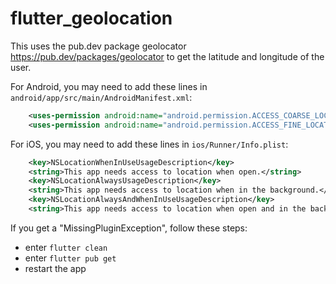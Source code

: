 # flutter_geolocation

This uses the pub.dev package geolocator
https://pub.dev/packages/geolocator
to get the latitude and longitude of the user.

For Android, you may need to add these lines
in `android/app/src/main/AndroidManifest.xml`:

```xml
    <uses-permission android:name="android.permission.ACCESS_COARSE_LOCATION" />
    <uses-permission android:name="android.permission.ACCESS_FINE_LOCATION" />
```

For iOS, you may need to add these lines
in `ios/Runner/Info.plist`:

```xml
    <key>NSLocationWhenInUseUsageDescription</key>
	<string>This app needs access to location when open.</string>
    <key>NSLocationAlwaysUsageDescription</key>
	<string>This app needs access to location when in the background.</string>
    <key>NSLocationAlwaysAndWhenInUseUsageDescription</key>
	<string>This app needs access to location when open and in the background.</string>
```

If you get a "MissingPluginException", follow these steps:

- enter `flutter clean`
- enter `flutter pub get`
- restart the app
